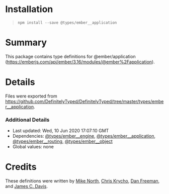 # Installation
> `npm install --save @types/ember__application`

# Summary
This package contains type definitions for @ember/application (https://emberjs.com/api/ember/3.16/modules/@ember%2Fapplication).

# Details
Files were exported from https://github.com/DefinitelyTyped/DefinitelyTyped/tree/master/types/ember__application.

### Additional Details
 * Last updated: Wed, 10 Jun 2020 17:07:10 GMT
 * Dependencies: [@types/ember__engine](https://npmjs.com/package/@types/ember__engine), [@types/ember__application](https://npmjs.com/package/@types/ember__application), [@types/ember__routing](https://npmjs.com/package/@types/ember__routing), [@types/ember__object](https://npmjs.com/package/@types/ember__object)
 * Global values: none

# Credits
These definitions were written by [Mike North](https://github.com/mike-north), [Chris Krycho](https://github.com/chriskrycho), [Dan Freeman](https://github.com/dfreeman), and [James C. Davis](https://github.com/jamescdavis).
